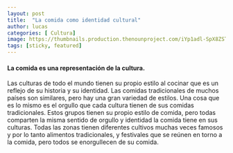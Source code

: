 ```yaml
---
layout: post
title:  "La comida como identidad cultural"
author: lucas
categories: [ Cultura]
image: https://thumbnails.production.thenounproject.com/iYp1adl-SpX8ZSTnMlrBw__ILXY=/fit-in/1000x1000/photos.production.thenounproject.com/photos/A1BBD93A-D189-4A77-87C8-17413EF64B98.jpg
tags: [sticky, featured]
---
```


#### La comida es una representación de la cultura. 

Las culturas de todo el mundo tienen su propio estilo al cocinar que es un reflejo de su historia y su identidad. Las comidas tradicionales de muchos países son similares, pero hay una gran variedad de estilos. Una cosa que es lo mismo es el orgullo que cada cultura tienen de sus comidas tradicionales. Estos grupos tienen su propio estilo de comida, pero todas comparten la misma sentido de orgullo y identidad la comida tiene en sus culturas.  Todas las zonas tienen diferentes cultivos muchas veces famosos y por lo tanto alimentos tradicionales, y festivales que se reúnen en torno a la comida, pero todos se enorgullecen de su comida.
